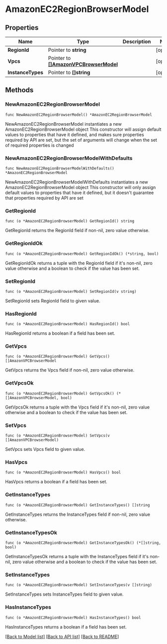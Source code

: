 # AmazonEC2RegionBrowserModel

## Properties

Name | Type | Description | Notes
------------ | ------------- | ------------- | -------------
**RegionId** | Pointer to **string** |  | [optional] 
**Vpcs** | Pointer to [**[]AmazonVPCBrowserModel**](AmazonVPCBrowserModel.md) |  | [optional] 
**InstanceTypes** | Pointer to **[]string** |  | [optional] 

## Methods

### NewAmazonEC2RegionBrowserModel

`func NewAmazonEC2RegionBrowserModel() *AmazonEC2RegionBrowserModel`

NewAmazonEC2RegionBrowserModel instantiates a new AmazonEC2RegionBrowserModel object
This constructor will assign default values to properties that have it defined,
and makes sure properties required by API are set, but the set of arguments
will change when the set of required properties is changed

### NewAmazonEC2RegionBrowserModelWithDefaults

`func NewAmazonEC2RegionBrowserModelWithDefaults() *AmazonEC2RegionBrowserModel`

NewAmazonEC2RegionBrowserModelWithDefaults instantiates a new AmazonEC2RegionBrowserModel object
This constructor will only assign default values to properties that have it defined,
but it doesn't guarantee that properties required by API are set

### GetRegionId

`func (o *AmazonEC2RegionBrowserModel) GetRegionId() string`

GetRegionId returns the RegionId field if non-nil, zero value otherwise.

### GetRegionIdOk

`func (o *AmazonEC2RegionBrowserModel) GetRegionIdOk() (*string, bool)`

GetRegionIdOk returns a tuple with the RegionId field if it's non-nil, zero value otherwise
and a boolean to check if the value has been set.

### SetRegionId

`func (o *AmazonEC2RegionBrowserModel) SetRegionId(v string)`

SetRegionId sets RegionId field to given value.

### HasRegionId

`func (o *AmazonEC2RegionBrowserModel) HasRegionId() bool`

HasRegionId returns a boolean if a field has been set.

### GetVpcs

`func (o *AmazonEC2RegionBrowserModel) GetVpcs() []AmazonVPCBrowserModel`

GetVpcs returns the Vpcs field if non-nil, zero value otherwise.

### GetVpcsOk

`func (o *AmazonEC2RegionBrowserModel) GetVpcsOk() (*[]AmazonVPCBrowserModel, bool)`

GetVpcsOk returns a tuple with the Vpcs field if it's non-nil, zero value otherwise
and a boolean to check if the value has been set.

### SetVpcs

`func (o *AmazonEC2RegionBrowserModel) SetVpcs(v []AmazonVPCBrowserModel)`

SetVpcs sets Vpcs field to given value.

### HasVpcs

`func (o *AmazonEC2RegionBrowserModel) HasVpcs() bool`

HasVpcs returns a boolean if a field has been set.

### GetInstanceTypes

`func (o *AmazonEC2RegionBrowserModel) GetInstanceTypes() []string`

GetInstanceTypes returns the InstanceTypes field if non-nil, zero value otherwise.

### GetInstanceTypesOk

`func (o *AmazonEC2RegionBrowserModel) GetInstanceTypesOk() (*[]string, bool)`

GetInstanceTypesOk returns a tuple with the InstanceTypes field if it's non-nil, zero value otherwise
and a boolean to check if the value has been set.

### SetInstanceTypes

`func (o *AmazonEC2RegionBrowserModel) SetInstanceTypes(v []string)`

SetInstanceTypes sets InstanceTypes field to given value.

### HasInstanceTypes

`func (o *AmazonEC2RegionBrowserModel) HasInstanceTypes() bool`

HasInstanceTypes returns a boolean if a field has been set.


[[Back to Model list]](../README.md#documentation-for-models) [[Back to API list]](../README.md#documentation-for-api-endpoints) [[Back to README]](../README.md)


